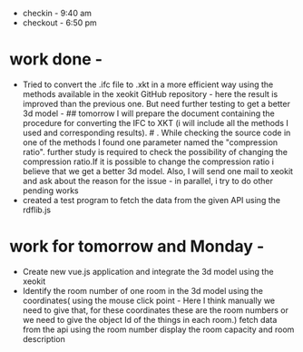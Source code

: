 
- checkin - 9:40 am
- checkout - 6:50 pm

# work done  - 
* Tried to convert the .ifc file to .xkt in a more efficient way using the methods available in the xeokit GitHub repository  - here the result is improved than the previous one.  But need further testing to get a better 3d model -   ## tomorrow I will prepare the document containing the procedure for converting the IFC to XKT (i will include all the methods I used and corresponding results).   # . While checking the source code in one of the methods I found one parameter named the "compression ratio". further study is required to check the possibility of changing the compression ratio.If it is possible to change the compression ratio i believe that we get a better 3d model.  Also, I will send one mail to xeokit and ask about the reason for the issue - in parallel, i try to do other pending works
* created a test program to fetch the data from the given API using the rdflib.js
# work for tomorrow and Monday - 
* Create new vue.js application and integrate the 3d model using the xeokit 
* Identify the room number of one room in the 3d model using the coordinates( using the mouse click point -  Here I think manually we need to give that, for these coordinates these are the room numbers or we need to give the object Id of the things in each room.)
fetch data from the api using the room number
display the room capacity and room description 
